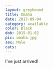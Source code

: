 ```yaml
---
layout: greyhound
title: Omaha
date: 2017-09-04
category: available
color: Black
dob: 2015-01-02
pic: omaha.jpg
sex: Male
cats: 
---
```


I've just arrived!
